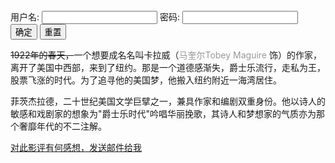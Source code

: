 <!DOCTYPE HTML>
<html>
<head>
<meta http-equiv="Content-Type" content="text/html; charset=utf-8">
<title>表单标签</title>
<style>span{color:#999999; }
</style>
</head>
<body>
<form    method="post"   action="save.php">
      <label for="username">用户名:</label>
      <input type="text"  name="username" id="username" value="" />
      <label for="pass">密码:</label>
      <input type="password"  name="pass" id="pass" value="" />    
      <input type="submit" value="确定"  name="submit" />
      <input type="reset" value="重置" name="reset" />
</form>  
<p><del>1922年的春天，</del>一个想要成名名叫卡拉威（<span>马奎尔Tobey Maguire</span> 饰）的作家，离开了美国中西部，来到了纽约。那是一个道德感渐失，爵士乐流行，走私为王，股票飞涨的时代。为了追寻他的美国梦，他搬入纽约附近一海湾居住。</p>
    <p>菲茨杰拉德，二十世纪美国文学巨擘之一，兼具作家和编剧双重身份。他以诗人的敏感和戏剧家的想象为"爵士乐时代"吟唱华丽挽歌，其诗人和梦想家的气质亦为那个奢靡年代的不二注解。</p>
<a href="mailto:yy@imooc.com?subject=观了不起的盖茨比有感&body=你好，对此评论有些想法">对此影评有何感想，发送邮件给我</a>
</body>
</html>
